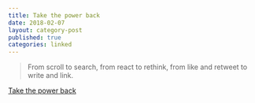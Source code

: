 ```yaml
---
title: Take the power back
date: 2018-02-07
layout: category-post
published: true
categories: linked
---
```


> From scroll to search, from react to rethink, from like and retweet to write and link.

[Take the power back](https://ia.net/topics/take-the-power-back/)

